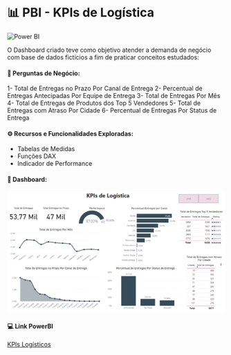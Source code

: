 # 📊 PBI - KPIs de Logística

![Power BI](https://img.shields.io/badge/Power-BI-d6c936?style=for-the-badge&logo=power-bi&logoColor=white)

O Dashboard criado teve como objetivo atender a demanda de negócio com base de dados fictícios a fim de praticar conceitos estudados:

#### 🧪 Perguntas de Negócio:

1- Total de Entregas no Prazo Por Canal de Entrega
2- Percentual de Entregas Antecipadas Por Equipe de Entrega
3- Total de Entregas Por Mês
4- Total de Entregas de Produtos dos Top 5 Vendedores
5- Total de Entregas com Atraso Por Cidade
6- Percentual de Entregas Por Status de Entrega


#### ⚙️ Recursos e Funcionalidades Exploradas:
- Tabelas de Medidas
- Funções DAX
- Indicador de Performance
    

#### 🧰 Dashboard:

![Image](https://github.com/jaquelinesfernandes/PowerBI_Projects/blob/main/PBI_Logistica/Images/dashboard_logistica.png)


#### 💻 Link PowerBI
[KPIs Logísticos](https://app.powerbi.com/view?r=eyJrIjoiNTZlY2JlOTItYTAwZS00OWFmLTg3MzItNmFlMmJjZjA0ZWRlIiwidCI6ImFiOTJiOTY2LTQ0ODktNGMyMi05ZmM2LTE1MzVkYjY1ZDI2ZiJ9)


